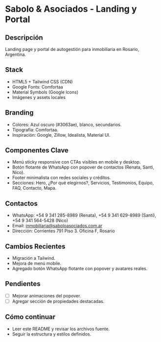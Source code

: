 # Sabolo & Asociados - Landing y Portal

## Descripción
Landing page y portal de autogestión para inmobiliaria en Rosario, Argentina.

## Stack
- HTML5 + Tailwind CSS (CDN)
- Google Fonts: Comfortaa
- Material Symbols (Google Icons)
- Imágenes y assets locales

## Branding
- Colores: Azul oscuro (#3063ae), blanco, secundarios.
- Tipografía: Comfortaa.
- Inspiración: Google, Zillow, Idealista, Material UI.

## Componentes Clave
- Menú sticky responsive con CTAs visibles en mobile y desktop.
- Botón flotante de WhatsApp con popover de contactos (Renata, Santi, Nico).
- Footer minimalista con redes sociales y créditos.
- Secciones: Hero, ¿Por qué elegirnos?, Servicios, Testimonios, Equipo, FAQ, Contacto, Mapa.

## Contactos
- WhatsApp: +54 9 341 285-8989 (Renata), +54 9 341 629-8989 (Santi), +54 9 341 564-5428 (Nico)
- Email: inmobiliaria@saboloasociados.com.ar
- Dirección: Corrientes 791 Piso 3. Oficina F, Rosario

## Cambios Recientes
- Migración a Tailwind.
- Mejora de menú mobile.
- Agregado botón WhatsApp flotante con popover y avatares reales.

## Pendientes
- [ ] Mejorar animaciones del popover.
- [ ] Agregar sección de propiedades destacadas.

## Cómo continuar
- Leer este README y revisar los archivos fuente.
- Seguir la estructura y estilos definidos.